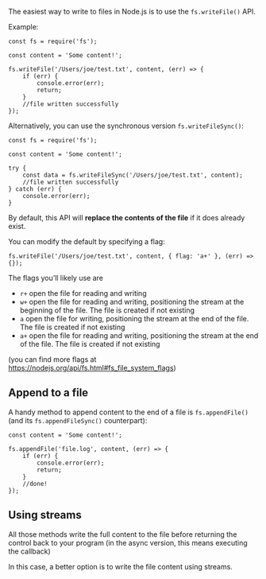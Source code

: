 The easiest way to write to files in Node.js is to use the `fs.writeFile()` API.

Example:

    const fs = require('fs');

    const content = 'Some content!';

    fs.writeFile('/Users/joe/test.txt', content, (err) => {
        if (err) {
            console.error(err);
            return;
        }
        //file written successfully
    });

Alternatively, you can use the synchronous version `fs.writeFileSync()`:

    const fs = require('fs');

    const content = 'Some content!';

    try {
        const data = fs.writeFileSync('/Users/joe/test.txt', content);
        //file written successfully
    } catch (err) {
        console.error(err);
    }

By default, this API will **replace the contents of the file** if it does already exist.

You can modify the default by specifying a flag:

    fs.writeFile('/Users/joe/test.txt', content, { flag: 'a+' }, (err) => {});

The flags you’ll likely use are

-   `r+` open the file for reading and writing
-   `w+` open the file for reading and writing, positioning the stream at the beginning of the file. The file is created if not existing
-   `a` open the file for writing, positioning the stream at the end of the file. The file is created if not existing
-   `a+` open the file for reading and writing, positioning the stream at the end of the file. The file is created if not existing

(you can find more flags at <a href="https://nodejs.org/api/fs.html#fs_file_system_flags" class="uri">https://nodejs.org/api/fs.html#fs_file_system_flags</a>)

## Append to a file

A handy method to append content to the end of a file is `fs.appendFile()` (and its `fs.appendFileSync()` counterpart):

    const content = 'Some content!';

    fs.appendFile('file.log', content, (err) => {
        if (err) {
            console.error(err);
            return;
        }
        //done!
    });

## Using streams

All those methods write the full content to the file before returning the control back to your program (in the async version, this means executing the callback)

In this case, a better option is to write the file content using streams.
